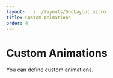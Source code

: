 ```yaml
---
layout: ../../layouts/DocLayout.astro
title: Custom Animations
order: 4
---
```


# Custom Animations

You can define custom animations.
